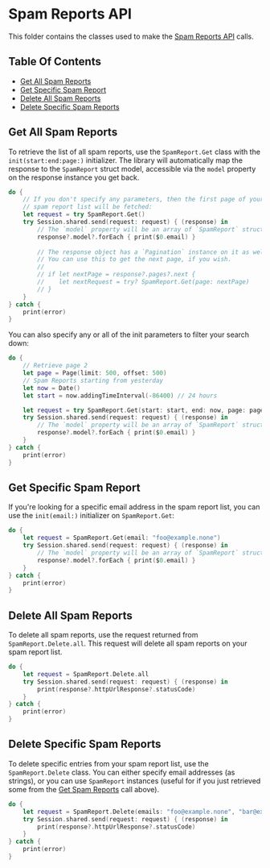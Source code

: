 # Spam Reports API

This folder contains the classes used to make the [Spam Reports API](https://sendgrid.com/docs/API_Reference/Web_API_v3/spam_reports.html) calls.

## Table Of Contents

- [Get All Spam Reports](#get-all-spam-reports)
- [Get Specific Spam Report](#get-specific-spam-report)
- [Delete All Spam Reports](#delete-all-spam-reports)
- [Delete Specific Spam Reports](#delete-specific-spam-reports)

## Get All Spam Reports

To retrieve the list of all spam reports, use the `SpamReport.Get` class with the `init(start:end:page:)` initializer. The library will automatically map the response to the `SpamReport` struct model, accessible via the `model` property on the response instance you get back.

```swift
do {
    // If you don't specify any parameters, then the first page of your entire
    // spam report list will be fetched:
    let request = try SpamReport.Get()
    try Session.shared.send(request: request) { (response) in
        // The `model` property will be an array of `SpamReport` structs.
        response?.model?.forEach { print($0.email) }
        
        // The response object has a `Pagination` instance on it as well.
        // You can use this to get the next page, if you wish.
        //
        // if let nextPage = response?.pages?.next {
        //    let nextRequest = try? SpamReport.Get(page: nextPage)
        // }
    }
} catch {
    print(error)
}
```

You can also specify any or all of the init parameters to filter your search down:

```swift
do {
    // Retrieve page 2
    let page = Page(limit: 500, offset: 500)
    // Spam Reports starting from yesterday
    let now = Date()
    let start = now.addingTimeInterval(-86400) // 24 hours

    let request = try SpamReport.Get(start: start, end: now, page: page)
    try Session.shared.send(request: request) { (response) in
        // The `model` property will be an array of `SpamReport` structs.
        response?.model?.forEach { print($0.email) }
    }
} catch {
    print(error)
}
```

## Get Specific Spam Report

If you're looking for a specific email address in the spam report list, you can use the `init(email:)` initializer on `SpamReport.Get`:

```swift
do {
    let request = SpamReport.Get(email: "foo@example.none")
    try Session.shared.send(request: request) { (response) in
        // The `model` property will be an array of `SpamReport` structs.
        response?.model?.forEach { print($0.email) }
    }
} catch {
    print(error)
}
```

## Delete All Spam Reports

To delete all spam reports, use the request returned from `SpamReport.Delete.all`.  This request will delete all spam reports on your spam report list.

```swift
do {
    let request = SpamReport.Delete.all
    try Session.shared.send(request: request) { (response) in
        print(response?.httpUrlResponse?.statusCode)
    }
} catch {
    print(error)
}
```

## Delete Specific Spam Reports

To delete specific entries from your spam report list, use the `SpamReport.Delete` class. You can either specify email addresses (as strings), or you can use `SpamReport` instances (useful for if you just retrieved some from the [Get Spam Reports](#get-all-spam-reports) call above).

```swift
do {
    let request = SpamReport.Delete(emails: "foo@example.none", "bar@example.none")
    try Session.shared.send(request: request) { (response) in
        print(response?.httpUrlResponse?.statusCode)
    }
} catch {
    print(error)
}
```
